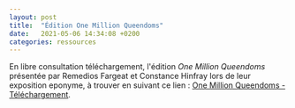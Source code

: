 ```yaml
---
layout: post
title:  "Édition One Million Queendoms"
date:   2021-05-06 14:34:08 +0200
categories: ressources
---
```

En libre consultation téléchargement, l'édition *One Million Queendoms* présentée par Remedios Fargeat et Constance Hinfray lors de leur exposition eponyme, à trouver en suivant ce lien : <a href="http://laguerriere.net/imgs/onemillionqueendoms_editionnumerique.pdf">One Million Queendoms - Téléchargement</a>.

<object data="http://laguerriere.net/imgs/onemillionqueendoms_editionnumerique.pdf" type="application/pdf" width="100%" height="750px">
    <embed src="http://laguerriere.net/imgs/onemillionqueendoms_editionnumerique.pdf" type="application/pdf">
</object>

